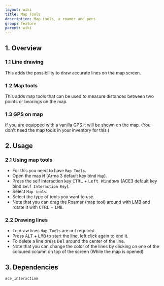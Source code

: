 ```yaml
---
layout: wiki
title: Map Tools
description: Map tools, a roamer and pens
group: feature
parent: wiki
---
```


## 1. Overview

### 1.1 Line drawing
This adds the possibility to draw accurate lines on the map screen.

### 1.2 Map tools
This adds map tools that can be used to measure distances between two points or bearings on the map.

### 1.3 GPS on map
If you are equipped with a vanilla GPS it will be shown on the map. (You don't need the map tools in your inventory for this.)

## 2. Usage

### 2.1 Using map tools
- For this you need to have `Map Tools`.
- Open the map <kbd>M</kbd> (Arma 3 default key bind `Map`).
- Press the self interaction key <kbd>CTRL</kbd> + <kbd>Left Windows</kbd> (ACE3 default key bind `Self Interaction Key`).
- Select `Map tools`.
- Select the type of tools you want to use.
- Note that you can drag the Roamer (map tool) around with <kdd> LMB </kbd> and rotate it with <kbd>CTRL</kbd> + <kbd>LMB</kbd>.

### 2.2 Drawing lines
- To draw lines `Map Tools` are not required.
- Press <kbd>ALT</kbd> + <kbd>LMB</kbd> to start the line, left click again to end it.
- To delete a line press <kbd>Del</kbd> around the center of the line.
- Note that you can change the color of the lines by clicking on one of the coloured column on top of the screen (While the map is opened)

## 3. Dependencies

`ace_interaction`

